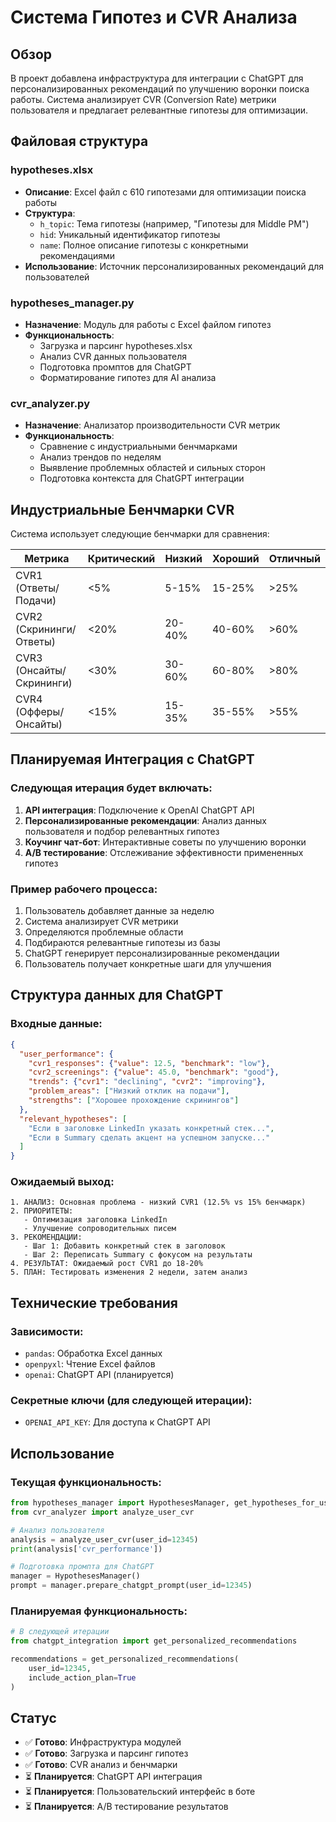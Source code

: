 # Система Гипотез и CVR Анализа

## Обзор

В проект добавлена инфраструктура для интеграции с ChatGPT для персонализированных рекомендаций по улучшению воронки поиска работы. Система анализирует CVR (Conversion Rate) метрики пользователя и предлагает релевантные гипотезы для оптимизации.

## Файловая структура

### hypotheses.xlsx
- **Описание**: Excel файл с 610 гипотезами для оптимизации поиска работы
- **Структура**: 
  - `h_topic`: Тема гипотезы (например, "Гипотезы для Middle PM")
  - `hid`: Уникальный идентификатор гипотезы
  - `name`: Полное описание гипотезы с конкретными рекомендациями
- **Использование**: Источник персонализированных рекомендаций для пользователей

### hypotheses_manager.py
- **Назначение**: Модуль для работы с Excel файлом гипотез
- **Функциональность**:
  - Загрузка и парсинг hypotheses.xlsx
  - Анализ CVR данных пользователя
  - Подготовка промптов для ChatGPT
  - Форматирование гипотез для AI анализа

### cvr_analyzer.py
- **Назначение**: Анализатор производительности CVR метрик
- **Функциональность**:
  - Сравнение с индустриальными бенчмарками
  - Анализ трендов по неделям
  - Выявление проблемных областей и сильных сторон
  - Подготовка контекста для ChatGPT интеграции

## Индустриальные Бенчмарки CVR

Система использует следующие бенчмарки для сравнения:

| Метрика | Критический | Низкий | Хороший | Отличный |
|---------|-------------|--------|---------|----------|
| CVR1 (Ответы/Подачи) | <5% | 5-15% | 15-25% | >25% |
| CVR2 (Скрининги/Ответы) | <20% | 20-40% | 40-60% | >60% |
| CVR3 (Онсайты/Скрининги) | <30% | 30-60% | 60-80% | >80% |
| CVR4 (Офферы/Онсайты) | <15% | 15-35% | 35-55% | >55% |

## Планируемая Интеграция с ChatGPT

### Следующая итерация будет включать:

1. **API интеграция**: Подключение к OpenAI ChatGPT API
2. **Персонализированные рекомендации**: Анализ данных пользователя и подбор релевантных гипотез
3. **Коучинг чат-бот**: Интерактивные советы по улучшению воронки
4. **A/B тестирование**: Отслеживание эффективности примененных гипотез

### Пример рабочего процесса:

1. Пользователь добавляет данные за неделю
2. Система анализирует CVR метрики
3. Определяются проблемные области
4. Подбираются релевантные гипотезы из базы
5. ChatGPT генерирует персонализированные рекомендации
6. Пользователь получает конкретные шаги для улучшения

## Структура данных для ChatGPT

### Входные данные:
```json
{
  "user_performance": {
    "cvr1_responses": {"value": 12.5, "benchmark": "low"},
    "cvr2_screenings": {"value": 45.0, "benchmark": "good"},
    "trends": {"cvr1": "declining", "cvr2": "improving"},
    "problem_areas": ["Низкий отклик на подачи"],
    "strengths": ["Хорошее прохождение скринингов"]
  },
  "relevant_hypotheses": [
    "Если в заголовке LinkedIn указать конкретный стек...",
    "Если в Summary сделать акцент на успешном запуске..."
  ]
}
```

### Ожидаемый выход:
```
1. АНАЛИЗ: Основная проблема - низкий CVR1 (12.5% vs 15% бенчмарк)
2. ПРИОРИТЕТЫ: 
   - Оптимизация заголовка LinkedIn
   - Улучшение сопроводительных писем
3. РЕКОМЕНДАЦИИ:
   - Шаг 1: Добавить конкретный стек в заголовок
   - Шаг 2: Переписать Summary с фокусом на результаты
4. РЕЗУЛЬТАТ: Ожидаемый рост CVR1 до 18-20%
5. ПЛАН: Тестировать изменения 2 недели, затем анализ
```

## Технические требования

### Зависимости:
- `pandas`: Обработка Excel данных
- `openpyxl`: Чтение Excel файлов
- `openai`: ChatGPT API (планируется)

### Секретные ключи (для следующей итерации):
- `OPENAI_API_KEY`: Для доступа к ChatGPT API

## Использование

### Текущая функциональность:
```python
from hypotheses_manager import HypothesesManager, get_hypotheses_for_user
from cvr_analyzer import analyze_user_cvr

# Анализ пользователя
analysis = analyze_user_cvr(user_id=12345)
print(analysis['cvr_performance'])

# Подготовка промпта для ChatGPT
manager = HypothesesManager()
prompt = manager.prepare_chatgpt_prompt(user_id=12345)
```

### Планируемая функциональность:
```python
# В следующей итерации
from chatgpt_integration import get_personalized_recommendations

recommendations = get_personalized_recommendations(
    user_id=12345,
    include_action_plan=True
)
```

## Статус

- ✅ **Готово**: Инфраструктура модулей
- ✅ **Готово**: Загрузка и парсинг гипотез
- ✅ **Готово**: CVR анализ и бенчмарки
- ⏳ **Планируется**: ChatGPT API интеграция
- ⏳ **Планируется**: Пользовательский интерфейс в боте
- ⏳ **Планируется**: A/B тестирование результатов